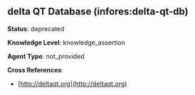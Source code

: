 [//]: # (DO NOT MANUALLY EDIT THIS FILE. IT IS GENERATED FROM A TEMPLATE.)

## delta QT Database (infores:delta-qt-db)

**Status**: deprecated
  
**Knowledge Level**: knowledge_assertion
  
**Agent Type**: not_provided



**Cross References**:

- [http://deltaqt.org](http://deltaqt.org)

